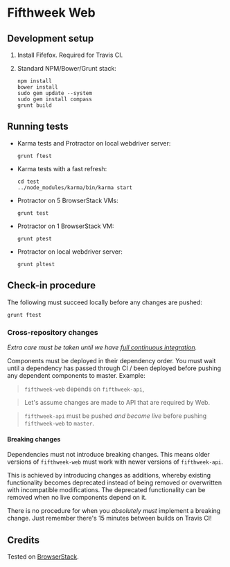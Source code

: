 # Fifthweek Web

## Development setup

1.  Install Fifefox. Required for Travis CI.

2.  Standard NPM/Bower/Grunt stack:
     
        npm install
        bower install
        sudo gem update --system
        sudo gem install compass
        grunt build

## Running tests

-   Karma tests and Protractor on local webdriver server:

        grunt ftest

-   Karma tests with a fast refresh:

        cd test
        ../node_modules/karma/bin/karma start

-   Protractor on 5 BrowserStack VMs:

        grunt test

-   Protractor on 1 BrowserStack VM:

        grunt ptest

-   Protractor on local webdriver server:

        grunt pltest

## Check-in procedure

The following must succeed locally before any changes are pushed:

    grunt ftest
    
### Cross-repository changes

*Extra care must be taken until we have [full continuous integration][full-ci-issue].*

Components must be deployed in their dependency order. You must wait until a dependency has passed through CI / been 
deployed before pushing any dependent components to master. Example:
 
> `fifthweek-web` depends on `fifthweek-api`, 

> Let's assume changes are made to API that are required by Web.

> `fifthweek-api` must be pushed *and become live* before pushing `fifthweek-web` to `master`.

#### Breaking changes

Dependencies must not introduce breaking changes. This means older versions of `fifthweek-web` must work with newer 
versions of `fifthweek-api`. 

This is achieved by introducing changes as additions, whereby existing functionality becomes deprecated instead of being 
removed or overwritten with incompatible modifications. The deprecated functionality can be removed when no live 
components depend on it.

There is no procedure for when you *absolutely must* implement a breaking change. Just remember there's 15 minutes 
between builds on Travis CI!

## Credits

Tested on [BrowserStack](http://www.browserstack.com).


[full-ci-issue]: https://github.com/fifthweek/fifthweek-web/issues/40 "Issue #40: Full Continuous Integration"
